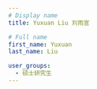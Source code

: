 ```yaml
---
# Display name
title: Yuxuan Liu 刘雨宣

# Full name
first_name: Yuxuan
last_name: Liu

user_groups:
  - 硕士研究生
---
```


